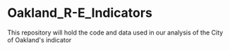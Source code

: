 # Oakland_R-E_Indicators
This repository will hold the code and data used in our analysis of the City of Oakland's indicator
